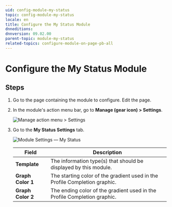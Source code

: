 ```yaml
---
uid: config-module-my-status
topic: config-module-my-status
locale: en
title: Configure the My Status Module
dnneditions: 
dnnversion: 09.02.00
parent-topic: module-my-status
related-topics: configure-module-on-page-pb-all
---
```


# Configure the My Status Module

## Steps

1.  Go to the page containing the module to configure. Edit the page.
2.  In the module's action menu bar, go to **Manage (gear icon) \> Settings**.
    
      
    
    ![Manage action menu > Settings](/images/scr-actionmenu-manage-settings.png)
    
      
    
3.  Go to the **My Status Settings** tab.
    
      
    
    ![Module Settings — My Status](/images/scr-modulesettings-MyStatus.png)
    
      
    
    |**Field**|**Description**|
    |---|---|
    |**Template**|The information type(s) that should be displayed by this module.|
    |**Graph Color 1**|The starting color of the gradient used in the Profile Completion graphic.|
    |**Graph Color 2**|The ending color of the gradient used in the Profile Completion graphic.|